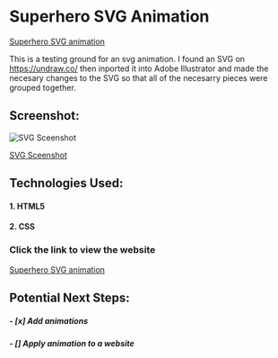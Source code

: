 # **Superhero SVG Animation**

[Superhero SVG animation]() 

This is a testing ground for an svg animation. I found an SVG on https://undraw.co/ then inported it into Adobe Illustrator and made the necesary changes to the SVG so that all of the necesarry pieces were grouped together.

## Screenshot:

![SVG Sceenshot](./?)

[SVG Sceenshot]()


## Technologies Used: 

#### 1. HTML5
#### 2. CSS


### Click the link to view the website
[Superhero SVG animation]() 

## Potential Next Steps: 

##### - [x] Add animations
##### - [] Apply animation to a website

